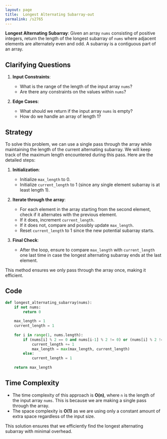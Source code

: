 ```yaml
---
layout: page
title:  Longest Alternating Subarray-out
permalink: /s2765
---
```


**Longest Alternating Subarray**: Given an array `nums` consisting of positive integers, return the length of the longest subarray of `nums` where adjacent elements are alternately even and odd. A subarray is a contiguous part of an array.

## Clarifying Questions

1. **Input Constraints**:
   - What is the range of the length of the input array `nums`?
   - Are there any constraints on the values within `nums`?

2. **Edge Cases**:
   - What should we return if the input array `nums` is empty?
   - How do we handle an array of length 1?

## Strategy

To solve this problem, we can use a single pass through the array while maintaining the length of the current alternating subarray. We will keep track of the maximum length encountered during this pass. Here are the detailed steps:

1. **Initialization**:
   - Initialize `max_length` to 0.
   - Initialize `current_length` to 1 (since any single element subarray is at least length 1).
  
2. **Iterate through the array**:
   - For each element in the array starting from the second element, check if it alternates with the previous element.
   - If it does, increment `current_length`.
   - If it does not, compare and possibly update `max_length`.
   - Reset `current_length` to 1 since the new potential subarray starts.

3. **Final Check**:
   - After the loop, ensure to compare `max_length` with `current_length` one last time in case the longest alternating subarray ends at the last element.

This method ensures we only pass through the array once, making it efficient.

## Code

```python
def longest_alternating_subarray(nums):
    if not nums:
        return 0
    
    max_length = 1
    current_length = 1
    
    for i in range(1, nums.length):
        if (nums[i] % 2 == 0 and nums[i-1] % 2 != 0) or (nums[i] % 2 != 0 and nums[i-1] % 2 == 0):
            current_length += 1
            max_length = max(max_length, current_length)
        else:
            current_length = 1
    
    return max_length
```

## Time Complexity

- The time complexity of this approach is **O(n)**, where `n` is the length of the input array `nums`. This is because we are making a single pass through the array.
- The space complexity is **O(1)** as we are using only a constant amount of extra space regardless of the input size.

This solution ensures that we efficiently find the longest alternating subarray with minimal overhead.
